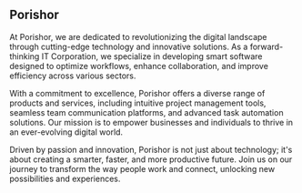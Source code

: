 ## Porishor
At Porishor, we are dedicated to revolutionizing the digital landscape through cutting-edge technology and innovative solutions. As a forward-thinking IT Corporation, we specialize in developing smart software designed to optimize workflows, enhance collaboration, and improve efficiency across various sectors.

With a commitment to excellence, Porishor offers a diverse range of products and services, including intuitive project management tools, seamless team communication platforms, and advanced task automation solutions. Our mission is to empower businesses and individuals to thrive in an ever-evolving digital world.

Driven by passion and innovation, Porishor is not just about technology; it's about creating a smarter, faster, and more productive future. Join us on our journey to transform the way people work and connect, unlocking new possibilities and experiences.
